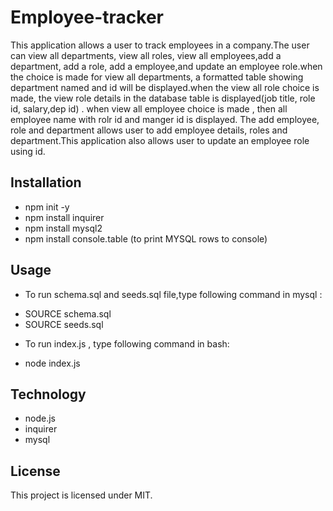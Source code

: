 # Employee-tracker
This application allows a user to track employees in a company.The user can view all departments, view all roles, view all employees,add a department, add a role, add a employee,and update an employee role.when the choice is made for view all departments, a formatted table showing department named and id will be displayed.when the view all role  choice is made, the view role details in the database table is displayed(job title, role id, salary,dep id) . when view all employee choice is made , then all employee name with rolr id and manger id is displayed. The add employee, role and department allows user to add employee details, roles and department.This application also allows user to update an employee role using id.
## Installation
* npm init -y
* npm install inquirer
* npm install mysql2
* npm install console.table (to print MYSQL rows to console)
## Usage
* To run schema.sql and seeds.sql file,type following command in mysql :
- SOURCE schema.sql
- SOURCE seeds.sql 
* To run index.js , type following command in bash:
- node index.js
## Technology
- node.js
- inquirer
- mysql
## License 
This project is licensed under MIT.

